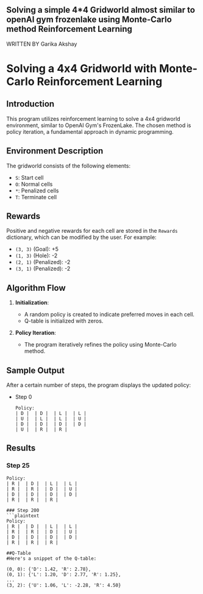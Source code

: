 ## Solving a simple 4*4 Gridworld almost similar to openAI gym frozenlake using Monte-Carlo method Reinforcement Learning

WRITTEN BY Garika Akshay
# Solving a 4x4 Gridworld with Monte-Carlo Reinforcement Learning

## Introduction

This program utilizes reinforcement learning to solve a 4x4 gridworld environment, similar to OpenAI Gym's FrozenLake. The chosen method is policy iteration, a fundamental approach in dynamic programming.

## Environment Description

The gridworld consists of the following elements:

- `S`: Start cell
- `O`: Normal cells
- `*`: Penalized cells
- `T`: Terminate cell

## Rewards

Positive and negative rewards for each cell are stored in the `Rewards` dictionary, which can be modified by the user. For example:

- `(3, 3)` (Goal): +5
- `(1, 3)` (Hole): -2
- `(2, 1)` (Penalized): -2
- `(3, 1)` (Penalized): -2

## Algorithm Flow

1. **Initialization**:
   - A random policy is created to indicate preferred moves in each cell.
   - Q-table is initialized with zeros.

2. **Policy Iteration**:
   - The program iteratively refines the policy using Monte-Carlo method.

## Sample Output

After a certain number of steps, the program displays the updated policy:

- Step 0
   ```plaintext
   Policy:  
   | D |  | D |  | L |  | L |   
   | U |  | L |  | L |  | U |   
   | D |  | D |  | D |  | D |   
   | U |  | R |  | R |   
## Results

### Step 25
```plaintext
Policy:  
| R |  | D |  | L |  | L |   
| R |  | R |  | D |  | U |   
| D |  | D |  | D |  | D |   
| R |  | R |  | R |   

### Step 200
```plaintext
Policy:  
| R |  | D |  | L |  | L |   
| R |  | R |  | D |  | U |    
| D |  | D |  | D |  | D |   
| R |  | R |  | R |

##Q-Table
#Here's a snippet of the Q-table:

(0, 0): {'D': 1.42, 'R': 2.78},
(0, 1): {'L': 1.20, 'D': 2.77, 'R': 1.25},
...
(3, 2): {'U': 1.06, 'L': -2.28, 'R': 4.50}      
  
